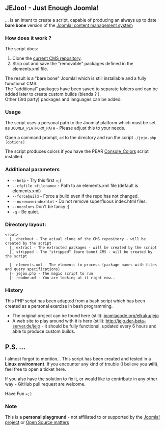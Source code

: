 ## JEJoo! - Just Enough Joomla!
... is an intent to create a script, capable of producing an always up to date **bare bone** version of the [Joomla! content management system](http://joomla.org)

### How does it work ?
The script does:

1. Clone the [current CMS repository](https://github.com/joomla/joomla-cms).
2. Strip out and save the "removable" packages defined in the elements.xml file.

The result is a "bare bone" Joomla! which is still installable and a fully functional CMS.<br />
The "additional" packages have been saved to separate folders and can be added later to create custom builds (blends ? ).<br />
Other (3rd party) packages and languages can be added.

### Usage
The script uses a personal path to the Joomla! platform which must be set as ```JOOMLA_PLATFORM_PATH``` - Please adjust this to your needs.

Open a command prompt, ```cd``` to the directory and run the script ```./jejo.php [options]```

The script produces colors if you have the PEAR [Console_Colors](http://pear.php.net/package/Console_Color) script installed.

### Additional parameters
* ```--help``` - Try this first =;)
* ```--cfgfile <filename>``` - Path to an elements.xml file (default is elements.xml)
* ```--forcebuild``` - Force a build even if the repo has not changed.
* ```--noremoveindexhtml``` - Do not remove superfluous index.html files.
* ```--nocolors``` Don't be fancy ;)
* ```-q``` - Be quiet.

### Directory layout:

```
<root>
  |_ checkout - The actual clone of the CMS repository - will be created by the script
  |_ extract - The extracted packages - will be created by the script
  |_ stripped - The "stripped" (bare bone) CMS - will be created by the script

  |- elements.xml - The elements to process (package names with files and query specifications)
  |- jejoo.php - The magic script to run
  |- readme.md - You are looking at it right now..
```

### History
This PHP script has been adapted from a bash script which has been created as a personal exercise in bash programming.

* The original project can be found here (still): [joomlacode.org/elkuku/jejo](http://joomlacode.org/gf/project/elkuku/scmsvn/?action=browse&path=%2Fjejo%2Ftrunk%2F)
* A web site to play around with it is here (still): http://jejo.der-beta-server.de/jejo - it should be fully functional, updated every 6 hours and able to produce custom builds.

## P.S. ...
I almost forgot to mention... This script has been created and tested in a **Linux environment**. If you encounter any kind of trouble (I believe you **will**), feel free to open a ticket here.

If you also have the solution to fix it, or would like to contribute in any other way - GitHub pull request are welcome.

Have Fun ```=;)```

### Note
This is a **personal playground** - not affiliated to or supported by the [Joomla! project](http://joomla.org) or [Open Source matters](http://osm.org)
